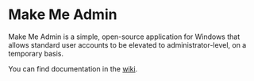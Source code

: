 # Make Me Admin
Make Me Admin is a simple, open-source application for Windows that allows standard user accounts to be elevated to administrator-level, on a temporary basis.

You can find documentation in the [wiki](wiki).
